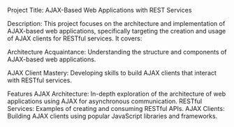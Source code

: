 


Project Title: AJAX-Based Web Applications with REST Services

Description:
This project focuses on the architecture and implementation of AJAX-based web applications, specifically targeting the creation and usage of AJAX clients for RESTful services. It covers:

Architecture Acquaintance: Understanding the structure and components of AJAX-based web applications.

AJAX Client Mastery: Developing skills to build AJAX clients that interact with RESTful services.

Features
AJAX Architecture: In-depth exploration of the architecture of web applications using AJAX for asynchronous communication.
RESTful Services: Examples of creating and consuming RESTful APIs.
AJAX Clients: Building AJAX clients using popular JavaScript libraries and frameworks.

